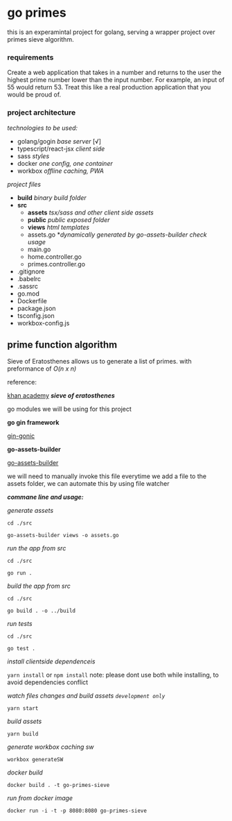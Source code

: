 # go primes
this is an experamintal project for golang, serving a wrapper project over primes sieve algorithm.

### requirements

Create a web application that takes in a number and returns to the user the highest prime number lower than the input number. For example, an input of 55 would return 53. Treat this like a real production application that you would be proud of.

### project architecture

*technologies to be used:*

- golang/gogin *base server* [√]
- typescript/react-jsx *client side*
- sass *styles*
- docker *one config, one container*
- workbox *offline caching, PWA*

*project files*

- **build** *binary build folder*
- **src**
    - **assets** *tsx/sass and other client side assets*
    - **public** *public exposed folder*
    - **views** *html templates*
    - assets.go **dynamically generated by go-assets-builder check usage*
    - main.go
    - home.controller.go
    - primes.controller.go
- .gitignore
- .babelrc
- .sassrc
- go.mod
- Dockerfile
- package.json
- tsconfig.json
- workbox-config.js

## prime function algorithm

Sieve of Eratosthenes allows us to generate a list of primes. with preformance of
*O(n x n)*

reference:

[khan academy](https://duckduckgo.com "***sieve of eratosthenes***") ***sieve of eratosthenes***


go modules we will be using for this project

**go gin framework**

[gin-gonic](https://github.com/gin-gonic/gin)

**go-assets-builder**

[go-assets-builder](https://github.com/jessevdk/go-assets-builder)

we will need to manually invoke this file everytime we add a file to the assets folder, we can automate this by using file watcher

***commane line and usage:***

*generate assets*

`cd ./src`

`go-assets-builder views -o assets.go`

*run the app from src*

`cd ./src`

`go run .`

*build the app from src*

`cd ./src`

`go build . -o ../build`

*run tests*

`cd ./src`

`go test .`

*install clientside dependenceis*

`yarn install` or `npm install` note: please dont use both while installing, to avoid dependencies conflict

*watch files changes and build assets `development only`*

`yarn start`

*build assets*

`yarn build`

*generate workbox caching sw*

`workbox generateSW`

*docker build*

`docker build . -t go-primes-sieve`

*run from docker image*

`docker run -i -t -p 8080:8080 go-primes-sieve`
